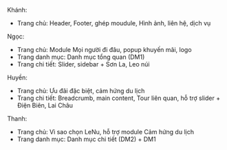 Khánh: 
- Trang chủ: Header, Footer, ghép moudule, Hình ảnh, liên hệ, dịch vụ

Ngọc:
- Trang chủ: Module Mọi người đi đâu, popup khuyến mãi, logo
- Trang danh mục: Danh mục tổng quan (DM1)
- Trang chi tiết: Slider, sidebar + Sơn La, Leo núi

Huyền:
- Trang chủ:  Ưu đãi đặc biệt, cảm hứng du lịch
- Trang chi tiết: Breadcrumb, main content, Tour liên quan, hỗ trợ slider + Điện Biên, Lai Châu 

Thanh:
- Trang chủ: Vì sao chọn LeNu, hỗ trợ module Cảm hứng du lịch
- Trang danh mục: Danh mục chi tiết (DM2) + DM1
